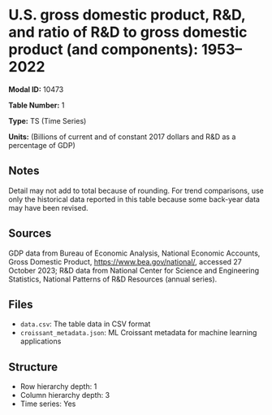# U.S. gross domestic product, R&D, and ratio of R&D to gross domestic product (and components): 1953&#8211;2022

**Modal ID:** 10473

**Table Number:** 1

**Type:** TS (Time Series)

**Units:** (Billions of current and of constant 2017 dollars and R&D as a percentage of GDP)

## Notes

Detail may not add to total because of rounding. For trend comparisons, use only the historical data reported in this table because some back-year data may have been revised.

## Sources

GDP data from Bureau of Economic Analysis, National Economic Accounts, Gross Domestic Product, https://www.bea.gov/national/, accessed 27 October 2023; R&D data from National Center for Science and Engineering Statistics, National Patterns of R&D Resources (annual series).

## Files

- `data.csv`: The table data in CSV format
- `croissant_metadata.json`: ML Croissant metadata for machine learning applications

## Structure

- Row hierarchy depth: 1
- Column hierarchy depth: 3
- Time series: Yes

